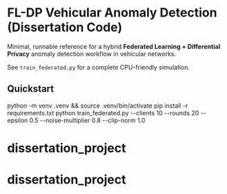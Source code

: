 # FL-DP Vehicular Anomaly Detection (Dissertation Code)

Minimal, runnable reference for a hybrid **Federated Learning + Differential Privacy** anomaly detection workflow in vehicular networks.

See `train_federated.py` for a complete CPU-friendly simulation.

## Quickstart
python -m venv .venv && source .venv/bin/activate
pip install -r requirements.txt
python train_federated.py --clients 10 --rounds 20 --epsilon 0.5 --noise-multiplier 0.8 --clip-norm 1.0
# dissertation_project
# dissertation_project
